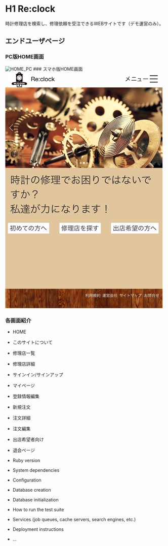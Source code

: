 # H1 Re:clock
時計修理店を検索し、修理依頼を受注できるWEBサイトです（デモ運営のみ）。
  
## エンドユーザページ
  
### PC版HOME画面
  
<img src="https://github.com/TBTYOF/images/blob/master/reclock/home_pc.PNG" alt="HOME_PC" title="サンプル">
### スマホ版HOME画面
  
<img src="https://github.com/TBTYOF/images/blob/master/reclock/home_sp.jpg" alt="HOME_SP" title="サンプル">
  
### 各画面紹介
  * HOME
  * このサイトについて
  * 修理店一覧
  * 修理店詳細
  * サインイン/サインアップ
  * マイページ
  * 登録情報編集
  * 新規注文
  * 注文詳細
  * 注文編集
  * 出店希望者向け
  * 退会ページ
  
  
  
  
  
* Ruby version

* System dependencies

* Configuration

* Database creation

* Database initialization

* How to run the test suite

* Services (job queues, cache servers, search engines, etc.)

* Deployment instructions

* ...
